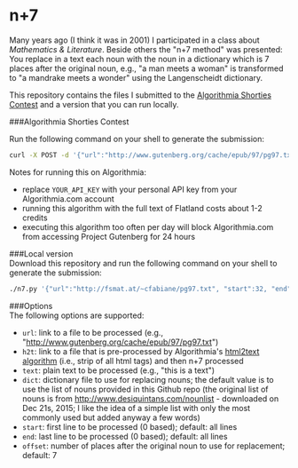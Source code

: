# n+7
Many years ago (I think it was in 2001) I participated in a class about *Mathematics & Literature*. Beside others the "n+7 method" was presented: You replace in a text each noun with the noun in a dictionary which is 7 places after the original noun, e.g., "a man meets a woman" is transformed to "a mandrake meets a wonder" using the Langenscheidt dictionary.  

This repository contains the files I submitted to the [Algorithmia Shorties Contest](http://blog.algorithmia.com/2015/12/the-algorithmia-shorties-contest/) and a version that you can run locally.

###Algorithmia Shorties Contest

Run the following command on your shell to generate the submission:  
```bash
curl -X POST -d '{"url":"http://www.gutenberg.org/cache/epub/97/pg97.txt", "start":32, "end":551}' -H 'Content-Type: application/json' -H 'Authorization: Simple YOUR_API_KEY' https://api.algorithmia.com/v1/algo/fabianekc/n7
```
Notes for running this on Algorithmia:
* replace `YOUR_API_KEY` with your personal API key from your Algorithmia.com account
* running this algorithm with the full text of Flatland costs about 1-2 credits
* executing this algorithm too often per day will block Algorithmia.com from accessing Project Gutenberg for 24 hours

###Local version  
Download this repository and run the following command on your shell to generate the submission:  
```bash
./n7.py '{"url":"http://fsmat.at/~cfabiane/pg97.txt", "start":32, "end":551}'
```

###Options  
The following options are supported:
* `url`: link to a file to be processed (e.g., "http://www.gutenberg.org/cache/epub/97/pg97.txt")  
* `h2t`: link to a file that is pre-processed by Algorithmia's [html2text algorithm](https://algorithmia.com/algorithms/util/Html2Text) (i.e., strip of all html tags) and then n+7 processed  
* `text`: plain text to be processed (e.g., "this is a text")  
* `dict`: dictionary file to use for replacing nouns; the default value is to use the list of nouns provided in this Github repo (the original list of nouns is from http://www.desiquintans.com/nounlist  - downloaded on Dec 21s, 2015; I like the idea of a simple list with only the most commonly used but added anyway a few words)
* `start`: first line to be processed (0 based); default: all lines  
* `end`: last line to be processed (0 based); default: all lines
* `offset`: number of places after the original noun to use for replacement; default: 7
